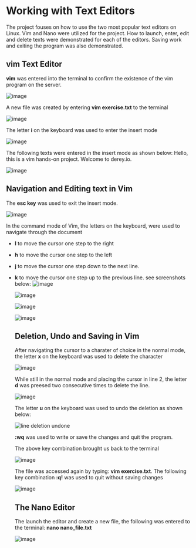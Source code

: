 # Working with Text Editors

The project fouses on how to use the two most popular text editors on Linux. Vim and Nano were utilized for the project. How to launch, enter, edit and delete texts were demonstrated for  each of the editors. Saving work and exiting the program was also demonstrated.

## vim Text Editor

**vim** was entered into the terminal to confirm the existence of the vim program on the server.

![image](https://github.com/user-attachments/assets/520bcafb-c3a6-446b-9ed4-4d6dc5005d7c)

 A new file was created by entering **vim exercise.txt** to the terminal

 ![image](https://github.com/user-attachments/assets/d09a7f39-9df1-4c97-8b85-e3b54db681de)

 The letter **i** on the keyboard was used to enter the insert mode
 
 ![image](https://github.com/user-attachments/assets/0194f063-c4dc-43a3-9de4-df0591cbd904)

 The following texts were entered in the insert mode as shown below:
 Hello, this is a vim hands-on project.
 Welcome to derey.io.

 ![image](https://github.com/user-attachments/assets/7cf98144-e534-46e3-9544-013540a2adcf)

 ## Navigation and Editing text in Vim

 The **esc key** was used to exit the insert mode. 

 ![image](https://github.com/user-attachments/assets/5d6c9dc6-e140-4ab2-83a1-f0c4aad08a9c)

 In the command mode of Vim, the letters on the keyboard, were used to navigate through the document
 - **l**  to move the cursor one step  to the right
 - **h** to move the cursor one step to the left
 - **j** to move the cursor one step down to the next line.
 - **k** to move the cursor one step up to the previous line.
   see screenshots below:
   ![image](https://github.com/user-attachments/assets/602d16dc-74b1-4cf0-974b-3606890f930a)

   ![image](https://github.com/user-attachments/assets/780baf6d-5288-46eb-9668-f6735f40dfd2)

   ![image](https://github.com/user-attachments/assets/b85f6245-6d80-4f09-bea8-5614fefd1b55)

   ![image](https://github.com/user-attachments/assets/da6b32ee-0a60-4849-ac87-ad7ae0a4a57c)

   ## Deletion, Undo and Saving in Vim

   After navigating the cursor to a charater of choice in the normal mode, the letter **x** on the keyboard was used to delete the character

   ![image](https://github.com/user-attachments/assets/94abe2d5-5ffb-44e2-8388-d89fa062bf78)

   While still in the normal mode and placing the cursor in line 2, the letter **d** was preesed two consecutive times to delete the line.

   ![image](https://github.com/user-attachments/assets/5b934a82-a821-4d53-b2fd-0eedc6f58469)
   
   The letter **u** on the keyboard was used to undo the deletion as shown below:

   ![line deletion undone](https://github.com/user-attachments/assets/7a87b22e-ef3a-470d-8737-60243ae5cc5e)

   **:wq** was used to write or save the changes and quit the program.

   The above key combination brought us back to the terminal

   ![image](https://github.com/user-attachments/assets/a8906acf-3e01-4744-a909-849efd6c37a5)

   The file was accessed again by typing: **vim exercise.txt**. The following key combination **:q!** was used to quit without saving changes

   ![image](https://github.com/user-attachments/assets/abcde94d-ddb0-48e8-a9d7-1ff77d203fd6)

   ## The Nano Editor

   The launch the editor and create a new file, the following was entered to the terminal: **nano nano_file.txt**

   ![image](https://github.com/user-attachments/assets/7efa5cc4-d752-4837-85dc-c78b55540564)


   




   











